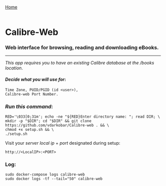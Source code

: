 <p align="left">
  <a href="https://github.com/vdarkobar/npm">Home</a>
  <br><br>
</p> 
  
# Calibre-Web
### Web interface for browsing, reading and downloading eBooks.
  
---
  
*This app requires you to have an existing Calibre database at the /books location*.
  
#### *Decide what you will use for*:
```
Time Zone, PUID/PGID (id <user>),
Calibre-web Port Number.
```
  
### *Run this command*:
```
RED='\033[0;31m'; echo -ne "${RED}Enter directory name: "; read DIR; \
mkdir -p "$DIR"; cd "$DIR" && git clone https://github.com/vdarkobar/Calibre-web . && \
chmod +x setup.sh && \
./setup.sh
```
  
Visit your *server local ip* + *port* designated during setup:
```
http://<LocalIP>:<PORT>
```
  
### Log:
```
sudo docker-compose logs calibre-web
sudo docker logs -tf --tail="50" calibre-web
```
